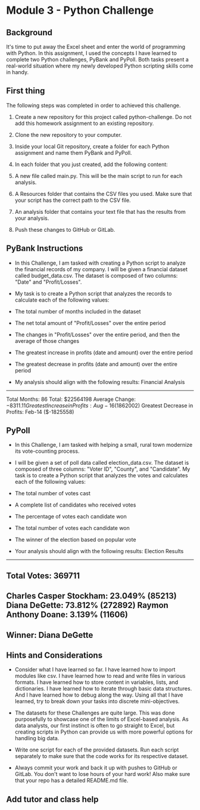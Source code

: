 # Module 3 - Python Challenge

## Background 

It's time to put away the Excel sheet and enter the world of programming with Python. In this assignment, I used the concepts I have learned to complete two Python challenges, PyBank and PyPoll. Both tasks present a real-world situation where my newly developed Python scripting skills come in handy.

## First thing 
The following steps was completed in order to achieved this challenge.

1. Create a new repository for this project called python-challenge. Do not add this homework assignment to an existing repository.

2. Clone the new repository to your computer.

3. Inside your local Git repository, create a folder for each Python assignment and name them PyBank and PyPoll.

4. In each folder that you just created, add the following content:

5. A new file called main.py. This will be the main script to run for each analysis.

6. A Resources folder that contains the CSV files you used. Make sure that your script has the correct path to the CSV file.

7. An analysis folder that contains your text file that has the results from your analysis.

8. Push these changes to GitHub or GitLab.

## PyBank Instructions

* In this Challenge, I am tasked with creating a Python script to analyze the financial records of my company. I will be given a financial dataset called budget_data.csv. The dataset is composed of two columns: "Date" and "Profit/Losses".

* My task is to create a Python script that analyzes the records to calculate each of the following values:

* The total number of months included in the dataset

* The net total amount of "Profit/Losses" over the entire period

* The changes in "Profit/Losses" over the entire period, and then the average of those changes

* The greatest increase in profits (date and amount) over the entire period

* The greatest decrease in profits (date and amount) over the entire period

* My analysis should align with the following results:
Financial Analysis
----------------------------
Total Months: 86
Total: $22564198
Average Change: $-8311.11
Greatest Increase in Profits: Aug-16 ($1862002)
Greatest Decrease in Profits: Feb-14 ($-1825558)

## PyPoll
* In this Challenge, I am tasked with helping a small, rural town modernize its vote-counting process.

* I will be given a set of poll data called election_data.csv. The dataset is composed of three columns: "Voter ID", "County", and "Candidate". My task is to create a Python script that analyzes the votes and calculates each of the following values:

* The total number of votes cast

* A complete list of candidates who received votes

* The percentage of votes each candidate won

* The total number of votes each candidate won

* The winner of the election based on popular vote

* Your analysis should align with the following results:
Election Results
-------------------------
Total Votes: 369711
-------------------------
Charles Casper Stockham: 23.049% (85213)
Diana DeGette: 73.812% (272892)
Raymon Anthony Doane: 3.139% (11606)
-------------------------
Winner: Diana DeGette
-------------------------

## Hints and Considerations

* Consider what I have learned so far. I have learned how to import modules like csv. I have learned how to read and write files in various formats. I have learned how to store content in variables, lists, and dictionaries. I have learned how to iterate through basic data structures. And I have learned how to debug along the way. Using all that I have learned, try to break down your tasks into discrete mini-objectives.

* The datasets for these Challenges are quite large. This was done purposefully to showcase one of the limits of Excel-based analysis. As data analysts, our first instinct is often to go straight to Excel, but creating scripts in Python can provide us with more powerful options for handling big data.

* Write one script for each of the provided datasets. Run each script separately to make sure that the code works for its respective dataset.

* Always commit your work and back it up with pushes to GitHub or GitLab. You don't want to lose hours of your hard work! Also make sure that your repo has a detailed README.md file.

## Add tutor and class help